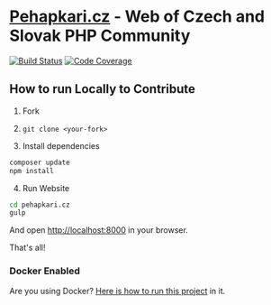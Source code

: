 # [Pehapkari.cz](https://pehapkari.cz) - Web of Czech and Slovak PHP Community

[![Build Status](https://img.shields.io/travis/pehapkari/pehapkari.cz/master.svg?style=flat-square)](https://travis-ci.org/pehapkari/pehapkari.cz)
[![Code Coverage](https://img.shields.io/scrutinizer/coverage/g/pehapkari/pehapkari.cz.svg?style=flat-square)](https://scrutinizer-ci.com/g/pehapkari/pehapkari.cz)


## How to run Locally to Contribute

1. Fork

2. `git clone <your-fork>`

3. Install dependencies

```bash
composer update
npm install
```

4. Run Website

```sh
cd pehapkari.cz
gulp
```

And open [http://localhost:8000](http://localhost:8000) in your browser.

That's all!



### Docker Enabled

Are you using Docker? [Here is how to run this project](docs/docker.md) in it.
